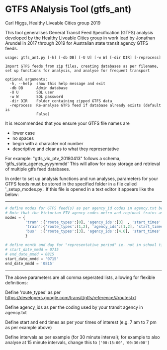 # GTFS ANalysis Tool (gtfs_ant)
Carl Higgs, Healthy Liveable Cities group 2019

This tool generalises General Transit Feed Specification (GTFS) analysis developed by the Healthy Liveable Cities group in work lead by Jonathan Arundel in 2017 through 2019 for Australian state transit agency GTFS feeds.

```
usage: gtfs_ant.py [-h] [-db DB] [-U U] [-w W] [-dir DIR] [-reprocess]

Import GTFS feeds from zip files, creating databases as per filename, set up functions for analysis, and analyse for frequent transport

optional arguments:
  -h, --help  show this help message and exit
  -db DB      Admin database
  -U U        SQL user
  -w W        SQL password
  -dir DIR    Folder containing zipped GTFS data
  -reprocess  Re-analyse GTFS feed if database already exists (default is
              False)
```

It is recommended that you ensure your GTFS file names are
* lower case
* no spaces
* begin with a character not number
* descriptive and clear as to what they representative

For example: "gtfs_vic_ptv_20180413" follows a schema, 'gtfs_state_agency_yyyymmdd' 
This will allow for easy storage and retrieval of multiple gtfs feed databases.

In order to set up analysis functions and run analyses, parameters for your GTFS feeds must be stored in the specified folder in a file called '_setup_modes.py'.  If this file is opened in a text editor it appears like the below:

________________________________________________________________________________________________________________________________________
```python
# define modes for GTFS feed(s) as per agency_id codes in agency.txt below
# Note that the Victorian PTV agency codes metro and regional trains as type 2 (intercity and long distance), not 1 (metro / subway)
modes = {
         'tram' :{'route_types':[0], 'agency_ids':[3]  , 'start_times':['07:00:00'],'end_times':['19:00:00'],'intervals':['00:30:00']},
         'train':{'route_types':[1,2], 'agency_ids':[1,2], 'start_times':['07:00:00'],'end_times':['19:00:00'],'intervals':['00:30:00']},
         'bus'  :{'route_types':[3], 'agency_ids':[4,6], 'start_times':['07:00:00'],'end_times':['19:00:00'],'intervals':['00:30:00']}
         }

# define month and day for "representative period" ie. not in school time; here example is July 15 to August 15
# start_date_mmdd = 0715
# end_date_mmdd = 0815
start_date_mmdd = '0715'
end_date_mmdd = '0815'
```
_______________________________________________________________________________________________________________________________________

The above parameters are all comma seperated lists, allowing for flexible definitions:

Define 'route_types' as per https://developers.google.com/transit/gtfs/reference/#routestxt

Define agency_ids as per the coding used by your transit agency in agency.txt

Define start and end times as per your times of interest (e.g. 7 am to 7 pm as per example above)

Define intervals as per example (for 30 minute interval); for example to also analyse at 15 minute intervals, change this to ``['00:15:00','00:30:00']``
